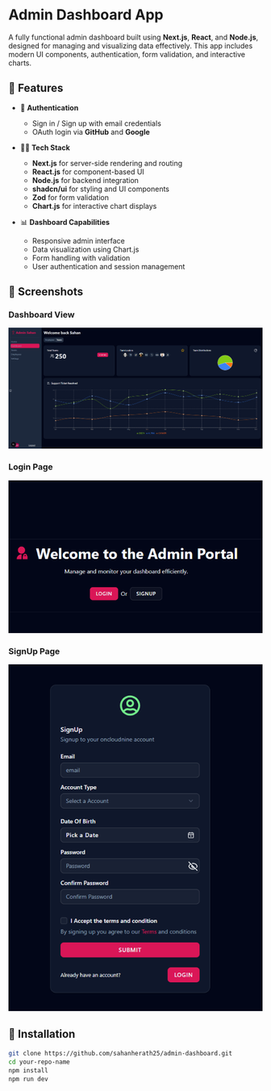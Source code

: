 # Admin Dashboard App

A fully functional admin dashboard built using **Next.js**, **React**, and **Node.js**, designed for managing and visualizing data effectively. This app includes modern UI components, authentication, form validation, and interactive charts.

## 🚀 Features

- 🔐 **Authentication**
  - Sign in / Sign up with email credentials
  - OAuth login via **GitHub** and **Google**

- 🧑‍💻 **Tech Stack**
  - **Next.js** for server-side rendering and routing
  - **React.js** for component-based UI
  - **Node.js** for backend integration
  - **shadcn/ui** for styling and UI components
  - **Zod** for form validation
  - **Chart.js** for interactive chart displays

- 📊 **Dashboard Capabilities**
  - Responsive admin interface
  - Data visualization using Chart.js
  - Form handling with validation
  - User authentication and session management

## 📸 Screenshots

### Dashboard View

![Dashboard Screenshot](public/screenshots/dashboard.png)

### Login Page

![Login Screenshot](public/screenshots/login-admin.png)

### SignUp Page

![SignUp Screenshot](public/screenshots/admin-signup.png)


## 📁 Installation

```bash
git clone https://github.com/sahanherath25/admin-dashboard.git
cd your-repo-name
npm install
npm run dev
